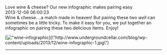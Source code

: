 Love wine & cheese? Our new infographic makes pairing easy<br/>2013-12-06 06:00:23<br/>Wine & cheese....a match made in heaven! But pairing these two *well* can sometimes be a little tricky. To make it easy for you, we put together an infographic on pairing these two delicious items. Enjoy!  

[![\"wine-infographic](\"http://www.undergroundcellar.com/blog/wp-content/uploads/2013/12/wine-infographic-1-948x1024.jpg\")](\"http://www.undergroundcellar.com/blog/wp-content/uploads/2013/12/wine-infographic-1.jpg\")

***